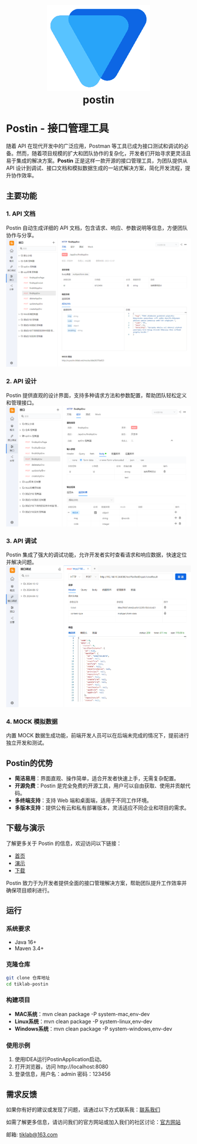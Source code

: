 <h1 align="center" style="border-bottom: none">
    <a href="https://postin.tiklab.net/" target="_blank"><img alt="postin" src="tiklab-postin-starter/src/main/resources/img/logo.png"></a><br>postin
</h1>

# Postin - 接口管理工具

随着 API 在现代开发中的广泛应用，Postman 等工具已成为接口测试和调试的必备。然而，随着项目规模的扩大和团队协作的复杂化，开发者们开始寻求更灵活且易于集成的解决方案。**Postin** 正是这样一款开源的接口管理工具，为团队提供从 API 设计到调试、接口文档和模拟数据生成的一站式解决方案，简化开发流程，提升协作效率。

## 主要功能

### 1. API 文档
Postin 自动生成详细的 API 文档，包含请求、响应、参数说明等信息，方便团队协作与分享。
![img.png](tiklab-postin-starter/src/main/resources/img/readmeone.png)

### 2. API 设计
Postin 提供直观的设计界面，支持多种请求方法和参数配置，帮助团队轻松定义和管理接口。
![img_1.png](tiklab-postin-starter/src/main/resources/img/readmetwo.png)

### 3. API 调试
Postin 集成了强大的调试功能，允许开发者实时查看请求和响应数据，快速定位并解决问题。
![img.png](tiklab-postin-starter/src/main/resources/img/readmethree.png)

### 4. MOCK 模拟数据
内置 MOCK 数据生成功能，前端开发人员可以在后端未完成的情况下，提前进行独立开发和测试。

## Postin的优势

- **简洁易用**：界面直观、操作简单，适合开发者快速上手，无需复杂配置。
- **开源免费**：Postin 是完全免费的开源工具，用户可以自由获取、使用并贡献代码。
- **多终端支持**：支持 Web 端和桌面端，适用于不同工作环境。
- **多版本支持**：提供公有云和私有部署版本，灵活适应不同企业和项目的需求。

## 下载与演示

了解更多关于 Postin 的信息，欢迎访问以下链接：

- [首页](https://postin.tiklab.net)
- [演示](https://postin.tiklab.net/demo)
- [下载](https://postin.tiklab.net/download)

Postin 致力于为开发者提供全面的接口管理解决方案，帮助团队提升工作效率并确保项目顺利进行。

## 运行

### 系统要求
- Java 16+
- Maven 3.4+

### 克隆仓库
```bash
git clone 仓库地址
cd tiklab-postin
```

### 构建项目
- **MAC系统**：mvn clean package -P system-mac,env-dev
- **Linux系统**：mvn clean package -P system-linux,env-dev
- **Windows系统**：mvn clean package -P system-windows,env-dev

### 使用示例
1. 使用IDEA运行PostinApplication启动。
2. 打开浏览器，访问 http://localhost:8080
3. 登录信息，用户名：admin 密码：123456


## 需求反馈
如果你有好的建议或发现了问题，请通过以下方式联系我：[联系我们](https://tiklab.net/account/workOrder/add)

如需了解更多信息，请访问我们的官方网站或加入我们的社区讨论：[官方网站](https://www.tiklab.net)

邮箱: tiklab@163.com
